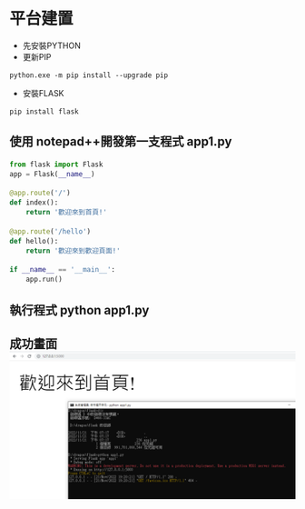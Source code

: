 # 平台建置
- 先安裝PYTHON
- 更新PIP
```
python.exe -m pip install --upgrade pip
```
- 安裝FLASK
```
pip install flask
```


## 使用 notepad++開發第一支程式 app1.py
```python
from flask import Flask
app = Flask(__name__)

@app.route('/')
def index():
    return '歡迎來到首頁!'

@app.route('/hello')
def hello():
    return '歡迎來到歡迎頁面!'

if __name__ == '__main__':
    app.run()
```
## 執行程式 python app1.py
## 成功畫面 ![執行畫面1.PNG](./執行畫面1.PNG)

